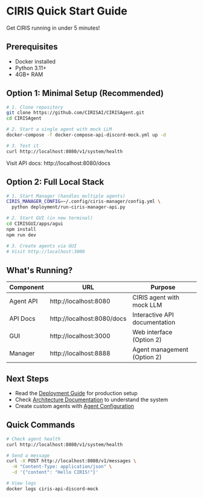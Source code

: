# CIRIS Quick Start Guide

Get CIRIS running in under 5 minutes!

## Prerequisites
- Docker installed
- Python 3.11+
- 4GB+ RAM

## Option 1: Minimal Setup (Recommended)

```bash
# 1. Clone repository
git clone https://github.com/CIRISAI/CIRISAgent.git
cd CIRISAgent

# 2. Start a single agent with mock LLM
docker-compose -f docker-compose-api-discord-mock.yml up -d

# 3. Test it
curl http://localhost:8080/v1/system/health
```

Visit API docs: http://localhost:8080/docs

## Option 2: Full Local Stack

```bash
# 1. Start Manager (handles multiple agents)
CIRIS_MANAGER_CONFIG=~/.config/ciris-manager/config.yml \
  python deployment/run-ciris-manager-api.py

# 2. Start GUI (in new terminal)
cd CIRISGUI/apps/agui
npm install
npm run dev

# 3. Create agents via GUI
# Visit http://localhost:3000
```

## What's Running?

| Component | URL | Purpose |
|-----------|-----|---------|
| Agent API | http://localhost:8080 | CIRIS agent with mock LLM |
| API Docs | http://localhost:8080/docs | Interactive API documentation |
| GUI | http://localhost:3000 | Web interface (Option 2) |
| Manager | http://localhost:8888 | Agent management (Option 2) |

## Next Steps

- Read the [Deployment Guide](DEPLOYMENT.md) for production setup
- Check [Architecture Documentation](ARCHITECTURE.md) to understand the system
- Create custom agents with [Agent Configuration](AGENT_CONFIGURATION.md)

## Quick Commands

```bash
# Check agent health
curl http://localhost:8080/v1/system/health

# Send a message
curl -X POST http://localhost:8080/v1/messages \
  -H "Content-Type: application/json" \
  -d '{"content": "Hello CIRIS!"}'

# View logs
docker logs ciris-api-discord-mock
```